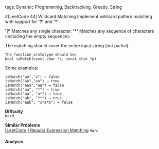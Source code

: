 tags: Dynamic Programming, Backtracking, Greedy, String

#[LeetCode 44] Wildcard Matching
Implement wildcard pattern matching with support for **'?'** and **'*'**.

**'?'** Matches any single character.
**'*'** Matches any sequence of characters (including the empty sequence).

The matching should cover the entire input string (not partial).

    The function prototype should be:
    bool isMatch(const char *s, const char *p)

Some examples:

    isMatch("aa","a") → false
    isMatch("aa","aa") → true
    isMatch("aaa","aa") → false
    isMatch("aa", "*") → true
    isMatch("aa", "a*") → true
    isMatch("ab", "?*") → true
    isMatch("aab", "c*a*b") → false

**Diffculty**  
`Hard`

**Similar Problems**  
[[LeetCode ] Regular Expression Matching]() `Hard`



#### Analysis

